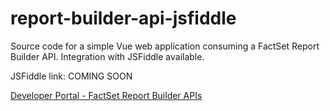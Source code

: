 # report-builder-api-jsfiddle
Source code for a simple Vue web application consuming a FactSet Report Builder API. Integration with JSFiddle available.

JSFiddle link: COMING SOON

[Developer Portal - FactSet Report Builder APIs](https://developer.factset.com/api-catalog?query=Report%20Builder%20API)

